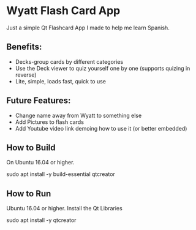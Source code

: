 # Wyatt Flash Card App

Just a simple Qt Flashcard App I made to help me learn Spanish.

## Benefits:

* Decks-group cards by different categories
* Use the Deck viewer to quiz yourself one by one (supports quizing in reverse)
* Lite, simple, loads fast, quick to use

## Future Features:

* Change name away from Wyatt to something else
* Add Pictures to flash cards
* Add Youtube video link demoing how to use it (or better embedded)

## How to Build

On Ubuntu 16.04 or higher.

sudo apt install -y build-essential qtcreator

## How to Run

Ubuntu 16.04 or higher. Install the Qt Libraries

sudo apt install -y qtcreator

